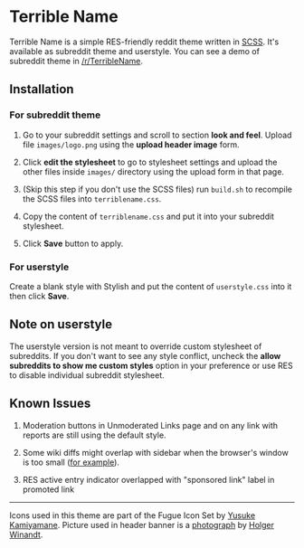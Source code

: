 Terrible Name
=============

Terrible Name is a simple RES-friendly reddit theme written in [SCSS][].
It's available as subreddit theme and userstyle. You can see a demo of subreddit
theme in [/r/TerribleName][subreddit].

Installation
------------

### For subreddit theme

1. Go to your subreddit settings and scroll to section **look and feel**.
   Upload file `images/logo.png` using the **upload header image** form.

2. Click **edit the stylesheet** to go to stylesheet settings and upload the
   other files inside `images/` directory using the upload form in that page.

3. (Skip this step if you don't use the SCSS files) run `build.sh` to recompile
   the SCSS files into `terriblename.css`.

4. Copy the content of `terriblename.css` and put it into your subreddit stylesheet.

5. Click **Save** button to apply.

### For userstyle

Create a blank style with Stylish and put the content of `userstyle.css` into it
then click **Save**.

Note on userstyle
-----------------

The userstyle version is not meant to override custom stylesheet of subreddits.
If you don't want to see any style conflict, uncheck the
**allow subreddits to show me custom styles** option in your preference or use
RES to disable individual subreddit stylesheet.

Known Issues
------------

1. Moderation buttons in Unmoderated Links page and on any link with reports are
   still using the default style.

2. Some wiki diffs might overlap with sidebar when the browser's window is too
   small ([for example][fucking diff]).

3. RES active entry indicator overlapped with "sponsored link" label in
   promoted link

***

Icons used in this theme are part of the Fugue Icon Set by [Yusuke Kamiyamane][].
Picture used in header banner is a [photograph][photo] by
[Holger Winandt][photographer].

[scss]: http://sass-lang.com/
[yusuke kamiyamane]: http://p.yusukekamiyamane.com/
[photo]: http://commons.wikimedia.org/wiki/File:Panorama_Frankfurt_vom_Maintower_edit.jpg
[photographer]: http://de.wikipedia.org/wiki/Benutzer:Schaengel
[subreddit]: http://www.reddit.com/r/TerribleName
[1tbs]: http://en.wikipedia.org/wiki/Indent_style#Variant:_1TBS
[compiled-css]: http://www.reddit.com/r/TerribleName/about/stylesheet
[fucking diff]: http://www.reddit.com/r/TerribleName/wiki/index?v=92fa5ffe-e878-11e3-b3f7-12313b0758c1&v2=9eb34ba6-eca3-11e3-81e8-12313d090eed
